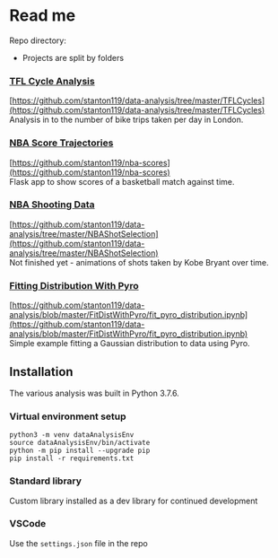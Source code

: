 # Read me

Repo directory:  
* Projects are split by folders


### [TFL Cycle Analysis](TFLCycles/)
<!-- Skills: data visualisation, regression -->
[https://github.com/stanton119/data-analysis/tree/master/TFLCycles](https://github.com/stanton119/data-analysis/tree/master/TFLCycles)  
Analysis in to the number of bike trips taken per day in London.  


### [NBA Score Trajectories](https://github.com/stanton119/nba-scores)
[https://github.com/stanton119/nba-scores](https://github.com/stanton119/nba-scores)  
Flask app to show scores of a basketball match against time.  


### [NBA Shooting Data](NBAShotSelection/)
[https://github.com/stanton119/data-analysis/tree/master/NBAShotSelection](https://github.com/stanton119/data-analysis/tree/master/NBAShotSelection)  
Not finished yet - animations of shots taken by Kobe Bryant over time.  

### [Fitting Distribution With Pyro](FitDistWithPyro/)
<!-- Skills: bayesian analysis -->
[https://github.com/stanton119/data-analysis/blob/master/FitDistWithPyro/fit_pyro_distribution.ipynb](https://github.com/stanton119/data-analysis/blob/master/FitDistWithPyro/fit_pyro_distribution.ipynb)  
Simple example fitting a Gaussian distribution to data using Pyro.


## Installation
The various analysis was built in Python 3.7.6.

### Virtual environment setup  
```
python3 -m venv dataAnalysisEnv
source dataAnalysisEnv/bin/activate
python -m pip install --upgrade pip
pip install -r requirements.txt
```

### Standard library
Custom library installed as a dev library for continued development

### VSCode
Use the `settings.json` file in the repo
